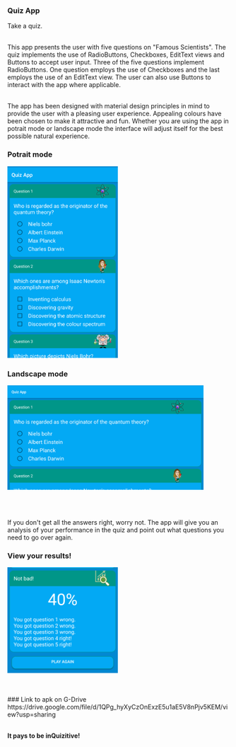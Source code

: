 ### Quiz App
Take a quiz.<br><br>

This app presents the user with five questions on "Famous Scientists". The quiz implements the use of RadioButtons, Checkboxes, EditText views and Buttons
to accept user input. Three of the five questions implement RadioButtons. One question employs the use of Checkboxes and the last employs the use of an EditText view. The user can also use Buttons to interact with the app where applicable.<br><br>

The app has been designed with material design principles in mind to provide the user with a pleasing user experience. Appealing colours have been chosen to make it attractive and fun. Whether you are using the app in potrait mode or landscape mode the interface will adjust itself for the best possible natural experience.

### Potrait mode
<p align="left">
  <img src="img/potraitQuizzApp.png" width="250"/>
</p>

### Landscape mode
<p align="left">
  <img src="img/landscapeQuizApp.png" width="444"/>
</p>
<br><br>

If you don't get all the answers right, worry not. The app will give you an analysis of your performance in the quiz and point out what questions you need to go over again.

### View your results!
<p align="left">
  <img src="img/analysisQuizApp.png" width="250"/>
</p>
<br><br>
### Link to apk on G-Drive
https://drive.google.com/file/d/1QPg_hyXyCzOnExzE5u1aE5V8nPjv5KEM/view?usp=sharing
<br><br>

<b>It pays to be inQuizitive!</b>
